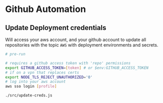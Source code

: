 # Github Automation

## Update Deployment credentials

Will access your aws account, and your github account to update all repositories with the topic `AWS` with deployment environments and secrets.

```sh
# pre-run

# requires a github access token with 'repo' permissions
export GITHUB_ACCESS_TOKEN=[token] # or $env:GITHUB_ACCESS_TOKEN
# if on a vpn that replaces certs
export NODE_TLS_REJECT_UNAUTHORIZED='0'
# log into your aws account
aws sso login [profile]
```

```sh
./src/update-creds.js
```
